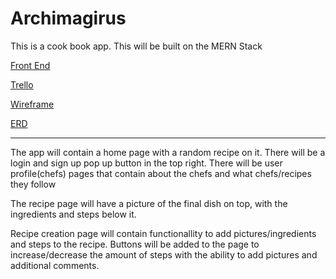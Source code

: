 # Archimagirus

This is a cook book app. This will be built on the MERN Stack


[Front End](https://github.com/barboa91/front-cook)

[Trello](https://trello.com/b/DOQXUKob/archimagirus)

[Wireframe](https://wireframe.cc/iUAX7l)

[ERD](https://app.diagrams.net/#Hbarboa91%2Fback-cook%2Fmain%2Fcookbooksite.drawio)

___
The app will contain a home page with a random recipe on it. There will be a login and sign up pop up button in the top right. 
There will be user profile(chefs) pages that contain about the chefs and what chefs/recipes they follow


The recipe page will have a picture of the final dish on top, with the ingredients and steps below it.

Recipe creation page will contain functionallity to add pictures/ingredients and steps to the recipe. Buttons will be added to the page to increase/decrease the amount of steps with the ability to add pictures and additional comments. 

